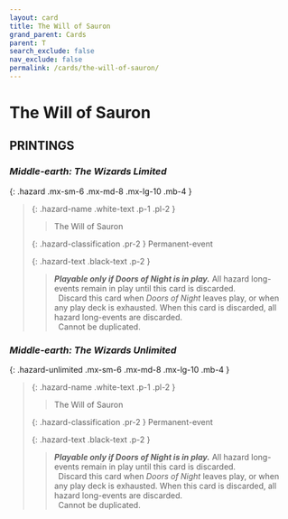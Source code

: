 ```yaml
---
layout: card
title: The Will of Sauron
grand_parent: Cards
parent: T
search_exclude: false
nav_exclude: false
permalink: /cards/the-will-of-sauron/
---
```


# The Will of Sauron


## PRINTINGS


### _Middle-earth: The Wizards Limited_

{: .hazard .mx-sm-6 .mx-md-8 .mx-lg-10 .mb-4 }
> {: .hazard-name .white-text .p-1 .pl-2 }
> > <div class="hazard-mp"></div>
> > <div class="card-name">The Will of Sauron</div>
>
> {: .hazard-classification .pr-2 }
> Permanent-event
>
> {: .hazard-text .black-text .p-2 }
> > ***Playable only if Doors of Night is in play.*** All hazard long-events remain in play until this card is discarded. <br>&ensp;Discard this card when _Doors of Night_ leaves play, or when any play deck is exhausted. When this card is discarded, all hazard long-events are discarded. <br>&ensp;Cannot be duplicated. 
>



### _Middle-earth: The Wizards Unlimited_

{: .hazard-unlimited .mx-sm-6 .mx-md-8 .mx-lg-10 .mb-4 }
> {: .hazard-name .white-text .p-1 .pl-2 }
> > <div class="hazard-mp"></div>
> > <div class="card-name">The Will of Sauron</div>
>
> {: .hazard-classification .pr-2 }
> Permanent-event
>
> {: .hazard-text .black-text .p-2 }
> > ***Playable only if Doors of Night is in play.*** All hazard long-events remain in play until this card is discarded. <br>&ensp;Discard this card when _Doors of Night_ leaves play, or when any play deck is exhausted. When this card is discarded, all hazard long-events are discarded. <br>&ensp;Cannot be duplicated. 
>
